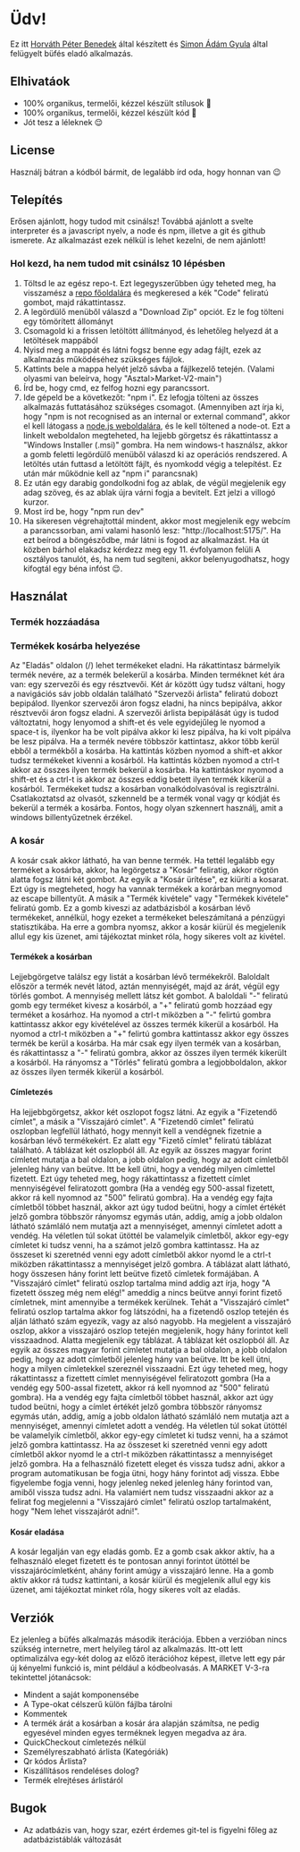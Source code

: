 # Üdv!
Ez itt [Horváth Péter Benedek](https://github.com/Yeru0) által készített és [Simon Ádám Gyula](https://github.com/simonadamgyula) által felügyelt büfés eladó alkalmazás.

## Elhivatáok
- 100% organikus, termelői, kézzel készült stílusok 🥀
- 100% organikus, termelői, kézzel készült kód 🌸
- Jót tesz a léleknek 😌

## License
Használj bátran a kódból bármit, de legalább írd oda, hogy honnan van 😉

## Telepítés
Erősen ajánlott, hogy tudod mit csinálsz! Továbbá ajánlott a svelte interpreter és a javascript nyelv, a node és npm, illetve a git és github ismerete. Az alkalmazást ezek nélkül is lehet kezelni, de nem ajánlott!

### Hol kezd, ha nem tudod mit csinálsz 10 lépésben
1. Töltsd le az egész repo-t. Ezt legegyszerűbben úgy teheted meg, ha visszamész a [repo főoldalára](https://github.com/Yeru0/Market-V2) és megkeresed a kék "Code" feliratú gombot, majd rákattintassz.
2. A legördülő menüből válaszd a "Download Zip" opciót. Ez le fog tölteni egy tömörített állományt
3. Csomagold ki a frissen letöltött állítmányod, és lehetőleg helyezd át a letöltések mappából
4. Nyisd meg a mappát és látni fogsz benne egy adag fájlt, ezek az alkalmazás működéséhez szükséges fájlok.
5. Kattints bele a mappa helyét jelző sávba a fájlkezelő tetején. (Valami olyasmi van beleírva, hogy "Asztal>Market-V2-main")
6. Írd be, hogy cmd, ez felfog hozni egy parancssort.
7. Ide gépeld be a következőt: "npm i". Ez lefogja tölteni az összes alkalmazás futtatásához szükséges csomagot. (Amennyiben azt írja ki, hogy "npm is not recognised as an internal or external command", akkor el kell látogass a [node.js weboldalára](https://nodejs.org/en/download), és le kell töltened a node-ot. Ezt a linkelt weboldalon megteheted, ha lejjebb görgetsz és rákattintassz a "Windows Installer (.msi)" gombra. Ha nem windows-t használsz, akkor a gomb feletti legördülő menüből válaszd ki az operációs rendszered. A letöltés után futtasd a letöltött fájlt, és nyomkodd végig a telepítést. Ez után már működnie kell az "npm i" parancsnak)
8. Ez után egy darabig gondolkodni fog az ablak, de végül megjelenik egy adag szöveg, és az ablak újra várni fogja a bevitelt. Ezt jelzi a villogó kurzor.
9. Most írd be, hogy "npm run dev"
10. Ha sikeresen végrehajtottál mindent, akkor most megjelenik egy webcím a parancssorban, ami valami hasonló lesz: "http://localhost:5175/". Ha ezt beírod a böngésződbe, már látni is fogod az alkalmazást.
Ha út közben bárhol elakadsz kérdezz meg egy 11. évfolyamon felüli A osztályos tanulót, és, ha nem tud segíteni, akkor belenyugodhatsz, hogy kifogtál egy béna infóst 😌.
## Használat
### Termék hozzáadása

### Termékek kosárba helyezése
Az "Eladás" oldalon (/) lehet termékeket eladni. Ha rákattintasz bármelyik termék nevére, az a termék belekerül a kosárba. Minden terméknet két ára van: egy szervezői és egy résztvevői. Két ár között úgy tudsz váltani, hogy a navigációs sáv jobb oldalán található "Szervezői árlista" feliratú dobozt bepipálod. Ilyenkor szervezői áron fogsz eladni, ha nincs bepipálva, akkor résztvevői áron fogsz eladni. A szervezői árlista bepipálását úgy is tudod változtatni, hogy lenyomod a shift-et és vele egyidejűleg le nyomod a space-t is, ilyenkor ha be volt pipálva akkor ki lesz pipálva, ha ki volt pipálva be lesz pipálva.  Ha a termék nevére többször kattintasz, akkor több kerül ebből a termékből a kosárba. Ha kattintás közben nyomod a shift-et akkor tudsz termékeket kivenni a kosárból. Ha kattintás közben nyomod a ctrl-t akkor az összes ilyen termék bekerül a kosárba. Ha kattintáskor nyomod a shift-et és a ctrl-t is akkor az összes eddig betett ilyen termék kikerül a kosárból. Termékeket tudsz a kosárban vonalkódolvasóval is regisztrálni. Csatlakoztatsd az olvasót, szkenneld be a termék vonal vagy qr kódját és bekerül a termék a kosárba. Fontos, hogy olyan szkennert használj, amit a windows billentyűzetnek érzékel.
### A kosár
A kosár csak akkor látható, ha van benne termék. Ha tettél legalább egy terméket a kosárba, akkor, ha legörgetsz a "Kosár" feliratig, akkor rögtön alatta fogsz látni két gombot. Az egyik a "Kosár ürítése", ez kiüríti a kosarat. Ezt úgy is megteheted, hogy ha vannak termékek a korárban megnyomod az escape billentyűt. A másik a "Termék kivétele" vagy "Termékek kivétele" feliratú gomb. Ez a gomb kiveszi az adatbázisból a kosárban lévő termékeket, annélkül, hogy ezeket a termékeket beleszámítaná a pénzügyi statisztikába. Ha erre a gombra nyomsz, akkor a kosár kiürül és megjelenik allul egy kis üzenet, ami tájékoztat minket róla, hogy sikeres volt az kivétel.
#### Termékek a kosárban
Lejjebgörgetve találsz egy listát a kosárban lévő termékekről. Baloldalt először a termék nevét látod, aztán mennyiségét, majd az árát, végül egy törlés gombot. A mennyiség mellett látsz két gombot. A baloldali "-" feliratú gomb egy terméket kivesz a kosárból, a "+" feliratú gomb hozzáad egy terméket a kosárhoz. Ha nyomod a ctrl-t miközben a "-" felirtú gombra kattintassz akkor egy kivételével az összes termék kikerül a kosárból. Ha nyomod a ctrl-t miközben a "+" felirtú gombra kattintassz akkor egy összes termék be kerül a kosárba. Ha már csak egy ilyen termék van a kosárban, és rákattintassz a "-" feliratú gombra, akkor az összes ilyen termék kikerült a kosárból. Ha rányomsz a "Törlés" feliratú gombra a legjobboldalon, akkor az összes ilyen termék kikerül a kosárból.
#### Címletezés
Ha lejjebbgörgetsz, akkor két oszlopot fogsz látni. Az egyik a "Fizetendő címlet", a másik a "Visszajáró címlet". A "Fizetendő címlet" feliratú oszlopban legfellül látható, hogy mennyit kell a vendégnek fizetnie a kosárban lévő termékekért. Ez alatt egy "Fizető címlet" feliratú táblázat található. A táblázat két oszlopból áll. Az egyik az összes magyar forint címletet mutatja a bal oldalon, a jobb oldalon pedig, hogy az adott címletből jelenleg hány van beütve. Itt be kell ütni, hogy a vendég milyen címlettel fizetett. Ezt úgy teheted meg, hogy rákattintassz a fizettett címlet mennyiségével feliratozott gombra (Ha a vendég egy 500-assal fizetett, akkor rá kell nyomnod az "500" feliratú gombra). Ha a vendég egy fajta címletből többet használ, akkor azt úgy tudod beütni, hogy a címlet értékét jelző gombra többször rányomsz egymás után, addig, amíg a jobb oldalon látható számláló nem mutatja azt a mennyiséget, amennyi címletet adott a vendég. Ha véletlen túl sokat ütöttél be valamelyik címletből, akkor egy-egy címletet ki tudsz venni, ha a számot jelző gombra kattintassz. Ha az összeset ki szeretnéd venni egy adott címletből akkor nyomd le a ctrl-t miközben rákattintassz a mennyiséget jelző gombra. A táblázat alatt látható, hogy összesen hány forint lett beütve fizető címletek formájában.
A "Visszajáró címlet" feliratú oszlop tartalma mind addig azt írja, hogy "A fizetett összeg még nem elég!" ameddig a nincs beütve annyi forint fizető címletnek, mint amennyibe a termékek kerülnek. Tehát a "Visszajáró címlet" feliratú oszlop tartalma akkor fog látszódni, ha a fizetendő oszlop tetején és alján látható szám egyezik, vagy az alsó nagyobb.
Ha megjelent a visszajáró oszlop, akkor a visszajáró oszlop tetején megjelenik, hogy hány forintot kell visszaadnod. Alatta megjelenik egy táblázat. A táblázat két oszlopból áll. Az egyik az összes magyar forint címletet mutatja a bal oldalon, a jobb oldalon pedig, hogy az adott címletből jelenleg hány van beütve. Itt be kell ütni, hogy a milyen címletekkel szereznél visszaadni. Ezt úgy teheted meg, hogy rákattintassz a fizettett címlet mennyiségével feliratozott gombra (Ha a vendég egy 500-assal fizetett, akkor rá kell nyomnod az "500" feliratú gombra). Ha a vendég egy fajta címletből többet használ, akkor azt úgy tudod beütni, hogy a címlet értékét jelző gombra többször rányomsz egymás után, addig, amíg a jobb oldalon látható számláló nem mutatja azt a mennyiséget, amennyi címletet adott a vendég. Ha véletlen túl sokat ütöttél be valamelyik címletből, akkor egy-egy címletet ki tudsz venni, ha a számot jelző gombra kattintassz. Ha az összeset ki szeretnéd venni egy adott címletből akkor nyomd le a ctrl-t miközben rákattintassz a mennyiséget jelző gombra. Ha a felhasználó fizetett eleget és vissza tudsz adni, akkor a program automatikusan be fogja ütni, hogy hány forintot adj vissza. Ebbe figyelembe fogja venni, hogy jelenleg neked jelenleg hány forintod van, amiből vissza tudsz adni. Ha valamiért nem tudsz visszaadni akkor az a felirat fog megjelenni a "Visszajáró címlet" feliratú oszlop tartalmaként, hogy "Nem lehet visszajárót adni!".
#### Kosár eladása
A kosár legalján van egy eladás gomb. Ez a gomb csak akkor aktív, ha a felhasználó eleget fizetett és te pontosan annyi forintot ütöttél be visszajárócímletként, ahány forint amúgy a visszajáró lenne. Ha a gomb aktív akkor rá tudsz kattintani, a kosár kiürül és megjelenik allul egy kis üzenet, ami tájékoztat minket róla, hogy sikeres volt az eladás.
## Verziók
Ez jelenleg a büfés alkalmazás második iterációja.
Ebben a verzióban nincs szükség internetre, mert helyileg tárol az alkalmazás.
Itt-ott lett optimalizálva egy-két dolog az előző iterációhoz képest,
illetve lett egy pár új kényelmi funkció is, mint például a kódbeolvasás.
A MARKET V-3-ra tekintettel jótanácsok:
- Mindent a saját komponensébe
- A Type-okat célszerű külön fájlba tárolni
- Kommentek
- A termék árát a kosárban a kosár ára alapján számítsa, ne pedig egyesével minden egyes terméknek legyen megadva az ára.
- QuickCheckout címletezés nélkül
- Személyreszabható árlista (Kategóriák)
- Qr kódos Árlista?
- Kiszállításos rendeléses dolog?
- Termék elrejtéses árlistáról
## Bugok
- Az adatbázis van, hogy szar, ezért érdemes git-tel is figyelni főleg az adatbázistáblák változását